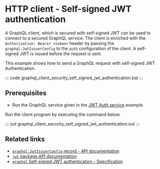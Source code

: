 # HTTP client - Self-signed JWT authentication

A GraphQL client, which is secured with self-signed JWT can be used to connect to a secured GraphQL service. The client is enriched with the `Authorization: Bearer <token>` header by passing the `graphql:JwtIssuerConfig` to the `auth` configuration of the client. A self-signed JWT is issued before the request is sent.

This example shows how to send a GraphQL request with self-signed JWT Authentication.

::: code graphql_client_security_self_signed_jwt_authentication.bal :::

## Prerequisites
- Run the GraphQL service given in the [JWT Auth service](/learn/by-example/graphql-service-jwt-auth/) example.

Run the client program by executing the command below.

::: out graphql_client_security_self_signed_jwt_authentication.out :::

## Related links
- [`graphql:JwtIssuerConfig` record - API documentation](https://lib.ballerina.io/ballerina/graphql/latest/records/JwtIssuerConfig)
- [`jwt` package API documentation](https://lib.ballerina.io/ballerina/jwt/latest/)
- [`graphql` Self-signed JWT authentication - Specification](/spec/graphql/#1123-self-signed-jwt-authentication)
